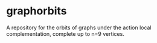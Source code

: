# graphorbits
A repository for the orbits of graphs under the action local complementation, complete up to n=9 vertices.
